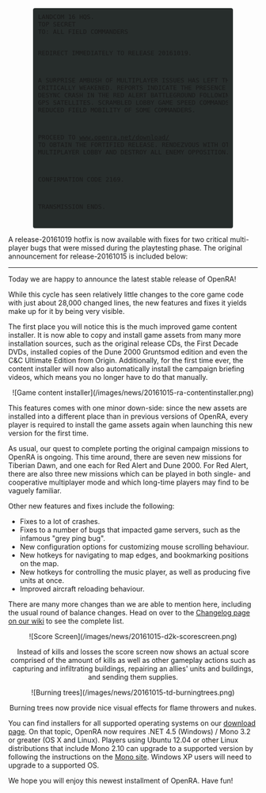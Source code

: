 <div style="margin:0 50px; font-size: 0.9em; border-radius: 4px; background-color: #272d2c; padding: 10px">
<pre style="margin: 0">
LANDCOM 16 HQS.
TOP SECRET
TO: ALL FIELD COMMANDERS

REDIRECT IMMEDIATELY TO RELEASE 20161019.

A SURPRISE AMBUSH OF MULTIPLAYER ISSUES HAS LEFT THE 20161015 RELEASE
CRITICALLY WEAKENED.  REPORTS INDICATE THE PRESENCE OF A MULTI-PLAYER
DESYNC CRASH IN THE RED ALERT BATTLEGROUND FOLLOWING ENEMY DEPLOYMENT
OF GPS SATELLITES.  SCRAMBLED LOBBY GAME SPEED COMMANDS ARE CONNECTED
TO THE REDUCED FIELD MOBILITY OF SOME COMMANDERS.

PROCEED TO <a href="/download/">www.openra.net/download/</a> TO OBTAIN THE FORTIFIED RELEASE.
RENDEZVOUS WITH OTHER COMMANDERS IN THE MULTIPLAYER LOBBY AND DESTROY
ALL ENEMY OPPOSITION.

CONFIRMATION CODE 2169.

TRANSMISSION ENDS.
</pre>
</div>

A release-20161019 hotfix is now available with fixes for two critical multi-player bugs that were missed during the playtesting phase. The original announcement for release-20161015 is included below:

<hr />
Today we are happy to announce the latest stable release of OpenRA!

While this cycle has seen relatively little changes to the core game code with just about 28,000 changed lines, the new features and fixes it yields make up for it by being very visible.

The first place you will notice this is the much improved game content installer. It is now able to copy and install game assets from many more installation sources, such as the original release CDs, the First Decade DVDs, installed copies of the Dune 2000 Gruntsmod edition and even the C&C Ultimate Edition from Origin. Additionally, for the first time ever, the content installer will now also automatically install the campaign briefing videos, which means you no longer have to do that manually.

<div style="text-align:center" markdown="1">
![Game content installer](/images/news/20161015-ra-contentinstaller.png)
</div>

This features comes with one minor down-side: since the new assets are installed into a different place than in previous versions of OpenRA, every player is required to install the game assets again when launching this new version for the first time.

As usual, our quest to complete porting the original campaign missions to OpenRA is ongoing. This time around, there are seven new missions for Tiberian Dawn, and one each for Red Alert and Dune 2000. For Red Alert, there are also three new missions which can be played in both single- and cooperative multiplayer mode and which long-time players may find to be vaguely familiar.

Other new features and fixes include the following:

* Fixes to a lot of crashes.
* Fixes to a number of bugs that impacted game servers, such as the infamous "grey ping bug".
* New configuration options for customizing mouse scrolling behaviour.
* New hotkeys for navigating to map edges, and bookmarking positions on the map.
* New hotkeys for controlling the music player, as well as producing five units at once.
* Improved aircraft reloading behaviour.

There are many more changes than we are able to mention here, including the usual round of balance changes. Head on over to the [Changelog page on our wiki](https://github.com/OpenRA/OpenRA/wiki/Changelog/0ae64ef1b6dded0a55900ab67561c2d56885c461) to see the complete list.

<div style="text-align:center" markdown="1">
![Score Screen](/images/news/20161015-d2k-scorescreen.png)

Instead of kills and losses the score screen now shows an actual score comprised of the amount of kills as well as other gameplay actions such as capturing and infiltrating buildings, repairing an allies' units and buildings, and sending them supplies.
</div>

<div style="text-align:center" markdown="1">
![Burning trees](/images/news/20161015-td-burningtrees.png)

Burning trees now provide nice visual effects for flame throwers and nukes.
</div>

You can find installers for all supported operating systems on our [download page](/download/). On that topic, OpenRA now requires .NET 4.5 (Windows) / Mono 3.2 or greater (OS X and Linux). Players using Ubuntu 12.04 or other Linux distributions that include Mono 2.10 can upgrade to a supported version by following the instructions on the [Mono site](http://www.mono-project.com/docs/getting-started/install/linux/#debian-ubuntu-and-derivatives). Windows XP users will need to upgrade to a supported OS.

We hope you will enjoy this newest installment of OpenRA. Have fun!
